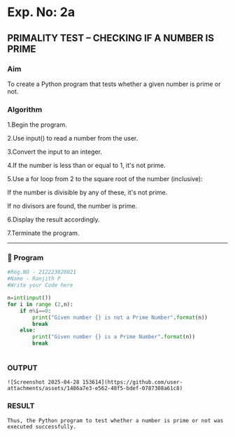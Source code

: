 # Exp. No: 2a  
## PRIMALITY TEST – CHECKING IF A NUMBER IS PRIME

###  Aim
To create a Python program that tests whether a given number is prime or not.

###  Algorithm

1.Begin the program.

2.Use input() to read a number from the user.

3.Convert the input to an integer.

4.If the number is less than or equal to 1, it's not prime.

5.Use a for loop from 2 to the square root of the number (inclusive):

 If the number is divisible by any of these, it's not prime.
 
 If no divisors are found, the number is prime.
 
6.Display the result accordingly.

7.Terminate the program.

---

### 🧾 Program

```python
#Reg.NO - 212223020021
#Name - Ranjith P
#Write your Code here

n=int(input())
for i in range (2,n):
    if n%i==0:
        print("Given number {} is not a Prime Number".format(n))
        break
    else:
        print("Given number {} is a Prime Number".format(n))
        break
    

```
### OUTPUT
```
![Screenshot 2025-04-28 153614](https://github.com/user-attachments/assets/1486a7e3-e562-48f5-bdef-0787308a61c8)

```
### RESULT
```
Thus, the Python program to test whether a number is prime or not was executed successfully.

```

